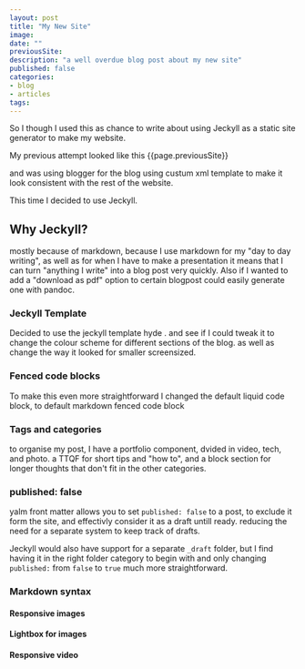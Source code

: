 ```yaml
---
layout: post
title: "My New Site"
image:
date: ""
previousSite:
description: "a well overdue blog post about my new site"
published: false
categories:
- blog
- articles
tags:
---
```



So I though I used this as chance to write about using Jeckyll as a static site generator to make my website.

My previous attempt looked like this {{page.previousSite}}

and was using blogger for the blog using custum xml template to make it look consistent with the rest of the website.

This time I decided to use Jeckyll.

## Why Jeckyll?

mostly because of markdown, because I use markdown for my "day to day writing", as well as for when I have to make a presentation <!-- link to remark.js --> it means that I can turn "anything I write" into a blog post very quickly.
Also if I wanted to add a "download as pdf" option to certain blogpost could easily generate one with pandoc.

### Jeckyll Template
Decided to use the jeckyll template hyde  .   <!-- link + image -->
and see if I could tweak it to change the colour scheme for different sections of the blog.
as well as change the way it looked for smaller screensized.

<!-- different  screenshot before/after-->

### Fenced code blocks
To make this even more straightforward I changed the default liquid code block, to default markdown fenced code block <!-- link to blog post abotu this -->

### Tags and categories
to organise my post, I have a portfolio component, dvided in video, tech, and photo. a TTQF for short tips and "how to", and a block section for longer thoughts that don't fit in the other categories.

<!-- Using categories in markdown -->

### published: false
yalm front matter <!-- what is it?  http://jekyllrb.com/docs/frontmatter/ --> allows you to set `published: false` to a post, to exclude it form the site, and effectivly consider it as a draft untill ready.
reducing the need for a separate system to keep track of drafts.

Jeckyll would also have support for a separate `_draft` folder, but I find having it in the right folder category to begin with and only changing `published:` from `false` to `true` much more straightforward.

### Markdown syntax
<!-- See Readme page -->

#### Responsive images


#### Lightbox for images


#### Responsive video
